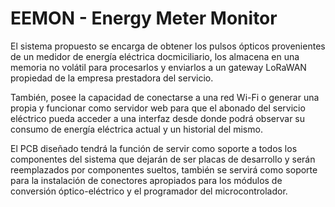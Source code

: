 # EEMON - Energy Meter Monitor

El sistema propuesto se encarga de obtener los pulsos ópticos provenientes de un medidor de energía eléctrica docmiciliario, los almacena en una memoria no volátil para procesarlos y enviarlos a un gateway LoRaWAN propiedad de la empresa prestadora del servicio.

También, posee la capacidad de conectarse a una red Wi-Fi o generar una propia y funcionar como servidor web para que el abonado del servicio eléctrico pueda acceder a una interfaz desde donde podrá observar su consumo de energía eléctrica actual y un historial del mismo.

El PCB diseñado tendrá la función de servir como soporte a todos los componentes del sistema que dejarán de ser placas de desarrollo y serán reemplazados por componentes sueltos, también se servirá como soporte para la instalación de conectores apropiados para los módulos de conversión óptico-eléctrico y el programador del microcontrolador.